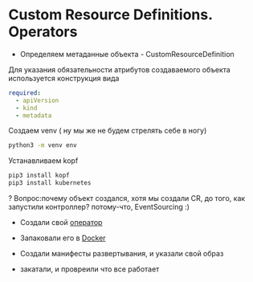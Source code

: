 # Custom Resource Definitions. Operators

* Определяем  метаданные объекта -  CustomResourceDefinition

Для указания обязательности  атрибутов создаваемого объекта  используется конструкция вида

~~~ yaml
required:
  - apiVersion
  - kind
  - metadata
~~~

Создаем venv ( ну мы же не будем стрелять себе в ногу)
~~~ sh
python3 -m venv env 
~~~

Устанавливаем kopf

~~~ sh
pip3 install kopf
pip3 install kubernetes
~~~

? Вопрос:почему объект создался, хотя мы создали CR, до того, как запустили контроллер?
потому-что, EventSourcing :)

* Создали свой [оператор](build/mysql-operator.py)

* Запаковали его в [Docker](build/Dockerfile)

* Создали манифесты развертывания, и указали свой образ

* закатали, и провреили что все работает
